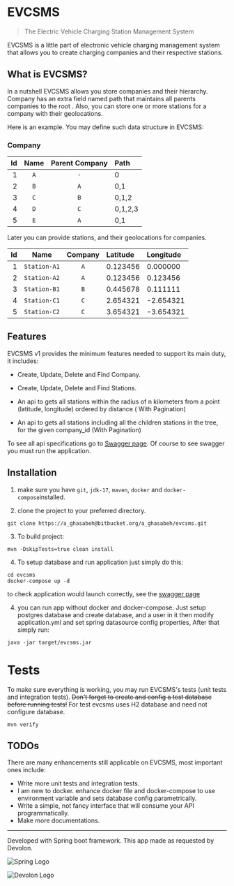 # EVCSMS

> The Electric Vehicle Charging Station Management System

EVCSMS is a little part of electronic vehicle charging management system that allows you to create charging companies
and their respective stations.

## What is EVCSMS?

In a nutshell EVCSMS allows you store companies and their hierarchy. Company has an extra field named path that
maintains all parents companies to the root . Also, you can store one or more stations for a company with their
geolocations.

Here is an example. You may define such data structure in EVCSMS:

### Company

| Id | Name | Parent Company | Path |
|---:|:----:|:--------------:|:-----|
| 1 | `A` |`-` | 0 |
| 2 | `B` | `A`|0,1|
| 3 | `C` | `B`|0,1,2|
| 4 | `D` | `C`|0,1,2,3|
| 5 | `E` | `A`|0,1|

Later you can provide stations, and their geolocations for companies.

| Id | Name | Company | Latitude | Longitude
|---:|:----:|:--------------:|:-----|:-----|
| 1 | `Station-A1` | `A`|0.123456|0.000000|
| 2 | `Station-A2` | `A`|0.123456|0.123456|
| 3 | `Station-B1` | `B`|0.445678|0.111111|
| 4 | `Station-C1` | `C`|2.654321|-2.654321|
| 5 | `Station-C2` | `C`|3.654321|-3.654321|

## Features

EVCSMS v1 provides the minimum features needed to support its main duty, it includes:

* Create, Update, Delete and Find Company.


* Create, Update, Delete and Find Stations.


* An api to gets all stations within the radius of n kilometers from a point (latitude, longitude) ordered by distance (
  With Pagination)


* An api to gets all stations including all the children stations in the tree, for the given company_id (With
  Pagination)

To see all api specifications go
to [Swagger page]((http://localhost:8090/swagger-ui/index.html?configUrl=/v3/api-docs/swagger-config#/)). Of course to
see swagger you must run the application.

## Installation

1. make sure you have `git`, `jdk-17`, `maven`, `docker` and `docker-compose`installed.
   

2. clone the project to your preferred directory.

```shell
git clone https://a_ghasabeh@bitbucket.org/a_ghasabeh/evcsms.git
```

3. To build project:

```shell
mvn -DskipTests=true clean install
```


4. To setup database and run application just simply do this:

```shell
cd evcsms
docker-compose up -d
```

to check application would launch correctly, see the [swagger page](http://localhost:8090/swagger-ui/index.html?configUrl=/v3/api-docs/swagger-config#/)

4. you can run app without docker and docker-compose. Just setup postgres database and create database, and a user in it then modify application.yml and set spring datasource config properties, After that simply run:

```shell
java -jar target/evcsms.jar
```

# Tests

To make sure everything is working, you may run EVCSMS's tests (unit tests and integration tests). ~~Don't forget to
create and config a test database before running tests!~~ For test evcsms uses H2 database and need not configure database.

```shell
mvn verify
```

## TODOs

There are many enhancements still applicable on EVCSMS, most important ones include:

- Write more unit tests and integration tests.
- I am new to docker. enhance docker file and docker-compose to use environment variable and sets database config parametrically. 
- Write a simple, not fancy interface that will consume your API programmatically.
- Make more documentations.

---

Developed with Spring boot framework. This app made as requested by Devolon.

![Spring Logo](https://upload.wikimedia.org/wikipedia/commons/4/44/Spring_Framework_Logo_2018.svg)

![Devolon Logo](https://media-exp1.licdn.com/dms/image/C560BAQE0KP4uvwVOGg/company-logo_200_200/0/1519874975273?e=2159024400&v=beta&t=CkfwEoN1f15LYPPpzpLnceXBQ-lOz4MxfTTlHeODoJg)
